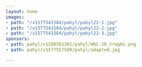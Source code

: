 ```yaml
---
layout: home
images:
- path: "/v1577541584/pahyl/pahyl22-1.jpg"
- path: "/v1577541584/pahyl/pahyl22-2.jpg"
- path: "/v1577541584/pahyl/pahyl22-3.jpg"
sponsors:
- path: pahyl/v1580561301/pahyl/WOC-1R_trwg6v.png
- path: pahyl/v1577557509/pahyl/adapted.jpg

---
```

